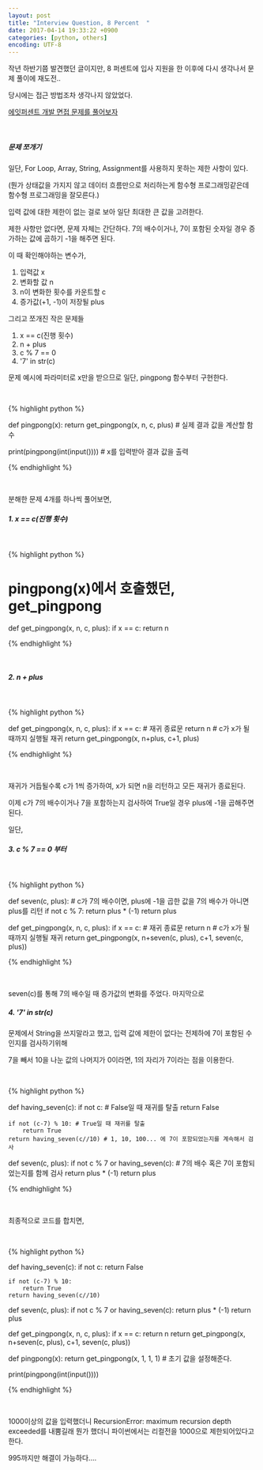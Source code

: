 ```yaml
---
layout: post
title: "Interview Question, 8 Percent  "
date: 2017-04-14 19:33:22 +0900
categories: [python, others]
encoding: UTF-8
---
```


작년 하반기쯤 발견했던 글이지만, 8 퍼센트에 입사 지원을 한 이후에 다시 생각나서 
문제 풀이에 재도전.. 

당시에는 접근 방법조차 생각나지 않았었다. 

[에잇퍼센트 개발 면접 문제를 풀어보자](https://brunch.co.kr/@sunghokimnxag/5)


<br/>


##### 문제 쪼개기 

일단, For Loop, Array, String, Assignment를 사용하지 못하는 제한 사항이 있다.

(뭔가 상태값을 가지지 않고 데이터 흐름만으로 처리하는게 함수형 프로그래밍같은데 
함수형 프로그래밍을 잘모른다.) 


입력 값에 대한 제한이 없는 걸로 보아 일단 최대한 큰 값을 고려한다. 


제한 사항만 없다면, 문제 자체는 간단하다. 7의 배수이거나, 7이 포함된 숫자일 경우 
증가하는 값에 곱하기 -1을 해주면 된다. 


이 때 확인해야하는 변수가, 

1. 입력값 x
2. 변화할 값 n
3. n이 변화한 횟수를 카운트할 c
4. 증가값(+1, -1)이 저장될 plus


그리고 쪼개진 작은 문제들 

1. x == c(진행 횟수)
2. n + plus
3. c % 7 == 0 
4. '7' in str(c) 


문제 예시에 파라미터로 x만을 받으므로 일단, pingpong 함수부터 구현한다.


<br/>


{% highlight python %}


def pingpong(x):
    return get_pingpong(x, n, c, plus) # 실제 결과 값을 계산할 함수
    

print(pingpong(int(input()))) # x를 입력받아 결과 값을 출력

{% endhighlight %}


<br/>


분해한 문제 4개를 하나씩 풀어보면,

##### 1. x == c(진행 횟수)

<br/>

{% highlight python %}


# pingpong(x)에서 호출했던, get_pingpong
def get_pingpong(x, n, c, plus):
    if x == c:
        return n


{% endhighlight %}

<br/>


##### 2. n + plus

<br/>

{% highlight python %}


def get_pingpong(x, n, c, plus):
    if x == c: # 재귀 종료문
        return n
    # c가 x가 될 때까지 실행될 재귀
    return get_pingpong(x, n+plus, c+1, plus)

{% endhighlight %}

<br/>

재귀가 거듭될수록 c가 1씩 증가하여, x가 되면 n을 리턴하고 모든 재귀가 종료된다. 


이제 c가 7의 배수이거나 7을 포함하는지 검사하여 True일 경우 plus에 -1을 곱해주면 된다. 

일단, 

##### 3. c % 7 == 0 부터 

<br/>

{% highlight python %}

def seven(c, plus): # c가 7의 배수이면, plus에 -1을 곱한 값을 7의 배수가 아니면 plus를 리턴
    if not c % 7:
        return plus * (-1)
    return plus


def get_pingpong(x, n, c, plus):
    if x == c: # 재귀 종료문
        return n
    # c가 x가 될 때까지 실행될 재귀
    return get_pingpong(x, n+seven(c, plus), c+1, seven(c, plus))

{% endhighlight %}

<br/>

seven(c)를 통해 7의 배수일 때 증가값의 변화를 주었다. 마지막으로 

##### 4. '7' in str(c) 

문제에서 String을 쓰지말라고 했고, 입력 값에 제한이 없다는 전제하에 7이 포함된 수인지를 검사하기위해

7을 빼서 10을 나눈 값의 나머지가 0이라면, 1의 자리가 7이라는 점을 이용한다.

<br/>

{% highlight python %}

def having_seven(c):
    if not c: # False일 때 재귀를 탈출
        return False
    
    if not (c-7) % 10: # True일 때 재귀를 탈출
        return True
    return having_seven(c//10) # 1, 10, 100... 에 7이 포함되었는지를 계속해서 검사


def seven(c, plus): 
    if not c % 7 or having_seven(c): # 7의 배수 혹은 7이 포함되었는지를 함께 검사
        return plus * (-1)
    return plus

{% endhighlight %}

<br/>


최종적으로 코드를 합치면, 

<br/>

{% highlight python %}

def having_seven(c):
    if not c:
        return False

    if not (c-7) % 10:
        return True
    return having_seven(c//10)


def seven(c, plus):
    if not c % 7 or having_seven(c):
        return plus * (-1)
    return plus


def get_pingpong(x, n, c, plus):
    if x == c:
        return n
    return get_pingpong(x, n+seven(c, plus), c+1, seven(c, plus))


def pingpong(x):
    return get_pingpong(x, 1, 1, 1) # 초기 값을 설정해준다.


print(pingpong(int(input())))


{% endhighlight %}

<br/>

1000이상의 값을 입력했더니 RecursionError: maximum recursion depth exceeded를
내뿜길래 뭔가 했더니 파이썬에서는 리컬전을 1000으로 제한되어있다고 한다.

995까지만 해결이 가능하다....

<br/>
<br/>
